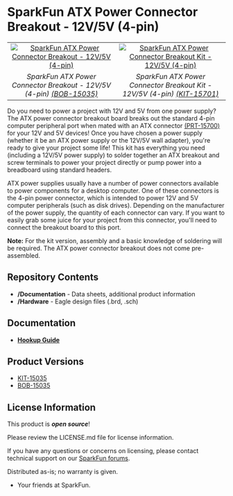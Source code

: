 SparkFun ATX Power Connector Breakout - 12V/5V (4-pin)
========================================

<table class="table table-hover table-striped table-bordered">
  <tr align="center">
   <td><a href="https://www.sparkfun.com/products/15035"><img src="https://cdn.sparkfun.com/assets/parts/1/3/3/6/7/15035-SparkFun_ATX_Power_Connector_Breakout_Board-01.jpg" alt="SparkFun ATX Power Connector Breakout - 12V/5V (4-pin)"></a></td>
   <td><a href="https://www.sparkfun.com/products/15701"><img src="https://cdn.sparkfun.com/assets/parts/1/4/2/5/0/15701-SparkFun_ATX_Power_Connector_Breakout_Kit_-_12V_5V__4-pin_-01.jpg" alt="SparkFun ATX Power Connector Breakout Kit - 12V/5V (4-pin)"></a></td>
  </tr>
  <tr align="center">
    <td><i>SparkFun ATX Power Connector Breakout - 12V/5V (4-pin) <a href="https://www.sparkfun.com/products/15035">(BOB-15035)</a></i></td>
    <td><i>SparkFun ATX Power Connector Breakout Kit - 12V/5V (4-pin) <a href="https://www.sparkfun.com/products/15701">(KIT-15701)</a></i></td>
  </tr>
</table>

Do you need to power a project with 12V and 5V from one power supply? The ATX power connector breakout board breaks out the standard 4-pin computer peripheral port when mated with an ATX connector [(PRT-15700)](https://www.sparkfun.com/products/15700) for your 12V and 5V devices! Once you have chosen a power supply (whether it be an ATX power supply or the 12V/5V wall adapter), you're ready to give your project some life! This kit has everything you need (including a 12V/5V power supply) to solder together an ATX breakout and screw terminals to power your project directly or pump power into a breadboard using standard headers. 

ATX power supplies usually have a number of power connectors available to power components for a desktop computer.  One of these connectors is the 4-pin power connector, which is intended to power 12V and 5V computer peripherals (such as disk drives). Depending on the manufacturer of the power supply, the quantity of each connector can vary. If you want to easily grab some juice for your project from this connector, you'll need to connect the breakout board to this port.

**Note:** For the kit version, assembly and a basic knowledge of soldering will be required. The ATX power connector breakout does not come pre-assembled.

Repository Contents
-------------------

* **/Documentation** - Data sheets, additional product information
* **/Hardware** - Eagle design files (.brd, .sch)

Documentation
-------------------

* **[Hookup Guide](https://learn.sparkfun.com/tutorials/atx-power-connector-4-pin-breakout-hookup-guide)**

Product Versions
----------------
* [KIT-15035](https://www.sparkfun.com/products/15701)
* [BOB-15035](https://www.sparkfun.com/products/15035)


License Information
-------------------

This product is _**open source**_! 

Please review the LICENSE.md file for license information. 

If you have any questions or concerns on licensing, please contact technical support on our [SparkFun forums](https://forum.sparkfun.com/viewforum.php?f=152).

Distributed as-is; no warranty is given.

- Your friends at SparkFun.

_<COLLABORATION CREDIT>_
